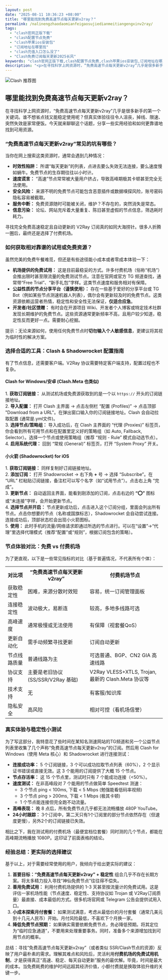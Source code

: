 ```yaml
---
layout: post
date: "2025-08-11 10:36:23 +08:00"
title: "哪里能找到免费高速节点每天更新v2ray？"
permalink: /nalinengzhaodaomianfeigaosujiedianmeitiangengxinv2ray/
tags:
  - "clash官网正版下载"
  - "clash配置节点免费"
  - "clash苹果ios安装包"
  - "订阅地址在哪里找"
  - "clash充值入口怎么没了"
  - "Clash免费订阅每天更新2025长风"
keywords: "clash官网正版下载,clash配置节点免费,clash苹果ios安装包,订阅地址在哪里找,clash充值入口怎么没了,Clash免费订阅每天更新2025长风"
description: "<p>在寻找科学上网资源时，“免费高速节点每天更新v2ray”几乎是很多新手的第一个关键词。谁不想省点钱又能稳定使用呢？但真实体验往往令人沮丧，掉线、限速、突然失效是家常便饭。今天就来聊聊这个话题，分享一些实用经验和如何更靠谱地找到可用资源。</p>"
---
```


![Clash 推荐图](https://clashjd.github.io/assets/img/一元机场订阅.png)

## 哪里能找到免费高速节点每天更新v2ray？

<p>在寻找科学上网资源时，“免费高速节点每天更新v2ray”几乎是很多新手的第一个关键词。谁不想省点钱又能稳定使用呢？但真实体验往往令人沮丧，掉线、限速、突然失效是家常便饭。今天就来聊聊这个话题，分享一些实用经验和如何更靠谱地找到可用资源。</p>
<h3>“免费高速节点每天更新v2ray”常见的坑有哪些？</h3>
<p>当你在网上搜索这类资源时，通常会遇到几种情况：</p>
<ul>
<li><strong>时效性陷阱：</strong> 所谓“每天更新”的列表，点进去要么失效无法连接，要么速度慢如蜗牛。免费节点的生存期往往以小时计。</li>
<li><strong>速度谎言：</strong> “高速”节点常常被大量用户挤占，导致高峰期极其卡顿甚至完全无法使用。</li>
<li><strong>安全风险：</strong> 来源不明的免费节点可能包含恶意插件或数据嗅探风险，账号密码隐私容易被截取。</li>
<li><strong>服务中断：</strong> 免费资源随时可能被关闭，维护？不存在的，突然消失是常态。</li>
<li><strong>信息污染：</strong> 论坛、网站充斥着大量重复、陈旧甚至虚假的节点信息，筛选耗时耗力。</li>
</ul>
<p>寻找完全免费高速稳定且自动更新的 V2Ray 订阅真的如同大海捞针。很多人折腾一圈后，最终还是选择了付费机场。</p>
<h3>如何获取相对靠谱的试用或免费资源？</h3>
<p>虽然完美的免费午餐难觅，但还是有些途径能小成本或者零成本体验一下：</p>
<ul>
<li><strong>机场提供的免费试用：</strong> 这是目前最稳妥的方式。许多付费机场（俗称“机场”）会推出限时甚至限流量的免费测试节点。注意在官网或官方 TG 频道查找，通常带“Free Trial”、“新手礼包”字样。这类节点速度和服务相对有保障。</li>
<li><strong>公益性质的节点分享平台（谨慎使用）：</strong> 存在一些基于爱好的分享平台或 TG Bot（例如某些节点测速机器人列表），偶尔会有更新较及时的免费节点。这类资源依赖运营者热情，稳定性和安全性无法保证，<strong>仅适合应急</strong>。</li>
<li><strong>开发者/社区馈赠：</strong> 有时会在开源项目 Wiki、开发者个人博客或特定技术社群发现长期维护的免费节点。这些资源通常更新频率不高，且用户较少知道，稳定性反而更好一点。需要耐心挖掘。</li>
</ul>
<p>提示：无论来源如何，使用任何免费节点时<strong>切勿输入个人敏感信息</strong>，更建议将其视为临时性的解决方案。</p>
<h3>选择合适的工具：Clash & Shadowrocket 配置指南</h3>
<p>有了节点信息，还需要客户端。V2Ray 协议需要特定客户端支持，配置过程也不复杂。</p>
<h4>Clash for Windows/安卓 (Clash.Meta 也类似)</h4>
<p>1.  <strong>获取订阅链接：</strong> 从测试机场或免费源获取到的是一个以 <code>https://</code> 开头的订阅链接地址。<br>2.  <strong>导入配置：</strong> 打开 Clash 主界面 -> 点击左侧栏 “配置 (Profiles)” -> 点击顶部 "Download from a URL"。在弹出窗口输入你的订阅链接地址。Clash 会自动拉取配置 (通常是.yml文件)。<br>3.  <strong>选择节点/策略组：</strong> 导入成功后，在 Clash 主界面的 “代理 (Proxies)” 标签页，你会看到所有可用节点和在配置里定义好的策略组（如 Auto, Fallback, Selector）。选择一个节点或使用策略组（推荐 “规则 - Rule” 模式自动选节点）。<br>4.  <strong>启用系统代理：</strong> 回到 “常规 (General)” 标签页，打开 “System Proxy” 开关。</p>
<h4>小火箭 (Shadowrocket) for iOS</h4>
<p>1.  <strong>获取订阅链接：</strong> 同样复制好订阅链接地址。<br>2.  <strong>添加订阅：</strong> 打开 Shadowrocket -> 右下角 <strong>+</strong> 号 -> 选择 “Subscribe”。在 “URL” 栏粘贴订阅链接，备注栏可以写个名字（如“试用节点”）。点击右上角 “完成”。<br>3.  <strong>更新节点：</strong> 自动返回主界面，能看到刚添加的订阅，点击右边的 <strong>“⭕”</strong> 图标或“未连接”字样，会开始更新节点。<br>4.  <strong>选择节点并开启：</strong> 节点更新成功后，点击进入这个订阅分组，里面会列出所有节点。点击你想要的节点（名称或国旗标志），Shadowrocket 会自动尝试连接。连接成功后，顶部状态栏会出现小火箭图标。<br>5.  <strong>使用：</strong> 此时手机的流量/网络请求即通过所选的节点进行。可以在“设置”->“代理”里选择代理模式（推荐“配置”或“规则”，根据订阅包含的策略）。</p>
<h3>节点体验对比：免费 vs 付费机场</h3>
<p>为了更直观，以下是一些常见指标的对比（基于普遍情况，不代表所有个体）：</p>
<table>
<tr>
<th>对比项</th>
<th>“免费高速节点每天更新v2ray”</th>
<th>付费机场节点</th>
</tr>
<tr>
<td>获取稳定性</td>
<td>困难，来源分散时效短</td>
<td>容易，统一订阅管理面板</td>
</tr>
<tr>
<td>连接稳定性</td>
<td>波动极大，易断连</td>
<td>较高，多地多线路可选</td>
</tr>
<tr>
<td>高峰速度</td>
<td>通常极慢或无法使用</td>
<td>有保障（视套餐QoS）</td>
</tr>
<tr>
<td>更新自动化</td>
<td>需手动频繁寻找更新</td>
<td>订阅自动更新</td>
</tr>
<tr>
<td>节点线路质量</td>
<td>普通线路为主</td>
<td>可选普通、BGP、CN2 GIA 高速线路</td>
</tr>
<tr>
<td>协议支持</td>
<td>主要是老旧协议 (SS/SSR/V2Ray 基础)</td>
<td>V2Ray VLESS+XTLS, Trojan, 最新的 Clash.Meta 协议等</td>
</tr>
<tr>
<td>技术支持</td>
<td>无</td>
<td>有客服/知识库</td>
</tr>
<tr>
<td>隐私安全</td>
<td>高风险</td>
<td>相对可控（看机场信誉）</td>
</tr>
</table>
<h3>真实体验与稳定性小测试</h3>
<p>为了写这部分，我特意花了些时间在某知名测速网站的TG频道和另一个公益节点列表里收集了几个声称“免费高速节点每天更新v2ray”的订阅。然后用 Clash for Windows（使用 Meta 核心）和 Shadowrocket 进行连接测试：</p>
<ul>
<li><strong>连接成功率：</strong> 5 个订阅链接，3 个可以成功拉取节点列表（60%），2 个显示证书错误或直接无效。这 3 个能用的订阅提供了大概 15 个节点。</li>
<li><strong>节点存活率：</strong> 这 15 个节点里，测试时只有 7 个能成功连接（<50%）。</li>
<li><strong>速度测试：</strong> 在非高峰段对 7 个能用的节点做简单 Speedtest 测速：
<ul>
<li>3 个节点 ping &lt; 100ms, 下载 &lt; 5 Mbps (勉强能看低码率视频)</li>
<li>3 个节点 ping &gt; 200ms, 下载 &lt; 1 Mbps (极其卡顿)</li>
<li>1 个节点能连接但完全跑不动流量。</li>
</ul>
</li>
<li><strong>高峰表现：</strong> 晚 8 点后，所有免费节点几乎都无法流畅播放 480P YouTube。</li>
<li><strong>24小时跟踪：</strong> 3个订阅中，第二天只有1个订阅里的部分节点依然存在（但速度更慢），另外2个的订阅链接已失效。</li>
</ul>
<p>相比之下，我在测试用的付费机场（最便宜档位套餐）同时测的几个节点，都能在高峰期流畅播放 1080P。这印证了前面表格的结论。</p>
<h3>经验总结：更实际的选择建议</h3>
<p>基于以上，对于需要经常使用的用户，我倾向于给出更实际的建议：</p>
<ol>
<li><strong>首要目标：“免费高速节点每天更新v2ray” + 稳定性</strong> 组合几乎不存在长期方案。将太多精力投入寻找“神仙免费节点”往往得不偿失。</li>
<li><strong>善用免费试用：</strong> 利用付费机场提供的 1-3 天甚至按流量计的免费试用。这是评估一家机场性能（节点速度、稳定性、支持协议如 Trojan 或 V2Ray订阅质量）最直接、成本最低的方式。很多机场官网或 Telegram 公告会提供试用入口。</li>
<li><strong>小成本探索月付套餐：</strong> 如果测试满意，考虑从最低价的月付套餐（通常几美元到十几元人民币）开始。月付风险最低，不喜欢下个月换一家。</li>
<li><strong>降低免费节点预期：</strong> 如果确实需要依赖免费节点，务必降低预期。将其定位为“临时应急通道”，不要用来处理重要事务。同时，准备多个来源增加找到可用节点的概率。</li>
</ol>
<p>总结：寻找“免费高速节点每天更新v2ray”（或者类似 SSR/Clash节点的资源）反映了用户最朴素的需求。理解其难点和风险后，灵活利用<strong>付费机场的免费试用机制</strong>，才是获得真正“高速、稳定、每天自动更新”服务的最优解。毕竟，时间是最大的成本。当免费耗费的维护时间远超其经济价值，小额付费就是换取体验升维的关键一步。</p>